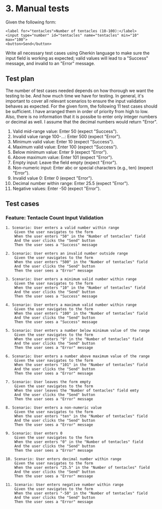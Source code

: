 # 3. Manual tests
Given the following form:
```
<label for="tentacles">Number of tentacles (10-100):</label>
<input type="number" id="tentacles" name="tentacles" min="10" max="100">
<button>Send</button>
```
Write all necessary test cases using Gherkin language to make sure the input field is working as expected; valid values will lead to a "Success" message, and invalid to an "Error" message.


## Test plan
The number of test cases needed depends on how thorough we want the testing to be. And how much time we have for testing. In general, it's important to cover all relevant scenarios to ensure the input validation behaves as expected. For the given form, the following 11 test cases should be sufficient. I have arranged them in order of priority from high to low. Also, there is no information that it is possibe to enter only integer numbers or decimal as well. I assume that the decimal numbers would return "Error".

1. Valid mid-range value: Enter 50 (expect "Success").
2. Invalid value range 100-...: Enter 500 (expect "Error").
3. Minimum valid value: Enter 10 (expect "Success").
4. Maximum valid value: Enter 100 (expect "Success").
5. Below minimum value: Enter 9 (expect "Error").
6. Above maximum value: Enter 101 (expect "Error").
7. Empty input: Leave the field empty (expect "Error").
8. Non-numeric input: Enter abc or special characters (e.g., ten) (expect "Error").
9. Invalid value 0: Enter 0 (expect "Error").
10. Decimal number within range: Enter 25.5 (expect "Error").
11. Negative values: Enter -50 (expect "Error").

## Test cases
### Feature: Tentacle Count Input Validation
    1. Scenario: User enters a valid number within range
        Given the user navigates to the form
        When the user enters "50" in the "Number of tentacles" field
        And the user clicks the "Send" button
        Then the user sees a "Success" message

    2. Scenario: User enters an invalid number outside range
        Given the user navigates to the form
        When the user enters "500" in the "Number of tentacles" field
        And the user clicks the "Send" button
        Then the user sees a "Error" message

    3. Scenario: User enters a minimum valid number within range
        Given the user navigates to the form
        When the user enters "10" in the "Number of tentacles" field
        And the user clicks the "Send" button
        Then the user sees a "Success" message

    4. Scenario: User enters a maximum valid number within range
        Given the user navigates to the form
        When the user enters "100" in the "Number of tentacles" field
        And the user clicks the "Send" button
        Then the user sees a "Success" message

    5. Scenario: User enters a number below minimum value of the range
        Given the user navigates to the form
        When the user enters "9" in the "Number of tentacles" field
        And the user clicks the "Send" button
        Then the user sees a "Error" message

    6. Scenario: User enters a number above maximum value of the range
        Given the user navigates to the form
        When the user enters "101" in the "Number of tentacles" field
        And the user clicks the "Send" button
        Then the user sees a "Error" message

    7. Scenario: User leaves the form empty
        Given the user navigates to the form
        When the user leaves the "Number of tentacles" field emty
        And the user clicks the "Send" button
        Then the user sees a "Error" message

    8. Scenario: User enters a non-numeric value
        Given the user navigates to the form
        When the user enters "ten" in the "Number of tentacles" field
        And the user clicks the "Send" button
        Then the user sees a "Error" message

    9. Scenario: User enters 0
        Given the user navigates to the form
        When the user enters "0" in the "Number of tentacles" field
        And the user clicks the "Send" button
        Then the user sees a "Error" message
    
    10. Scenario: User enters decimal number within range
        Given the user navigates to the form
        When the user enters "25.5" in the "Number of tentacles" field
        And the user clicks the "Send" button
        Then the user sees a "Error" message
    
    11. Scenario: User enters negative number within range
        Given the user navigates to the form
        When the user enters "-50" in the "Number of tentacles" field
        And the user clicks the "Send" button
        Then the user sees a "Error" message
